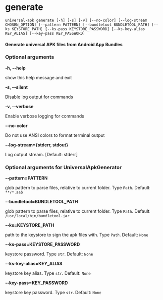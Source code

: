 
generate
========


``universal-apk generate [-h] [-s] [-v] [--no-color] [--log-stream CHOSEN_OPTION] [--pattern PATTERN] [--bundletool BUNDLETOOL_PATH] [--ks KEYSTORE_PATH] [--ks-pass KEYSTORE_PASSWORD] [--ks-key-alias KEY_ALIAS] [--key-pass KEY_PASSWORD]  ``
#### Generate universal APK files from Android App Bundles

### Optional arguments


**-h, --help**

show this help message and exit

**-s, --silent**

Disable log output for commands

**-v, --verbose**

Enable verbose logging for commands

**--no-color**

Do not use ANSI colors to format terminal output

**--log-stream={stderr, stdout}**

Log output stream. [Default: stderr]
### Optional arguments for UniversalApkGenerator


**--pattern=PATTERN**

glob pattern to parse files, relative to current folder. Type `Path`. Default: `**/*.aab`

**--bundletool=BUNDLETOOL_PATH**

glob pattern to parse files, relative to current folder. Type `Path`. Default: `/usr/local/bin/bundletool.jar`

**--ks=KEYSTORE_PATH**

path to the keystore to sign the apk files with. Type `Path`. Default: `None`

**--ks-pass=KEYSTORE_PASSWORD**

keystore password. Type `str`. Default: `None`

**--ks-key-alias=KEY_ALIAS**

keystore key alias. Type `str`. Default: `None`

**--key-pass=KEY_PASSWORD**

keystore key password. Type `str`. Default: `None`